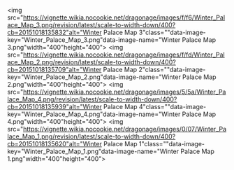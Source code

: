 <img src="https://vignette.wikia.nocookie.net/dragonage/images/f/f6/Winter_Palace_Map_3.png/revision/latest/scale-to-width-down/400?cb=20151018135832"alt="Winter Palace Map 3"class=""data-image-key="Winter_Palace_Map_3.png"data-image-name="Winter Palace Map 3.png"width="400"height="400">
<img src="https://vignette.wikia.nocookie.net/dragonage/images/f/fd/Winter_Palace_Map_2.png/revision/latest/scale-to-width-down/400?cb=20151018135709"alt="Winter Palace Map 2"class=""data-image-key="Winter_Palace_Map_2.png"data-image-name="Winter Palace Map 2.png"width="400"height="400">
<img src="https://vignette.wikia.nocookie.net/dragonage/images/5/5a/Winter_Palace_Map_4.png/revision/latest/scale-to-width-down/400?cb=20151018135939"alt="Winter Palace Map 4"class=""data-image-key="Winter_Palace_Map_4.png"data-image-name="Winter Palace Map 4.png"width="400"height="400">
<img src="https://vignette.wikia.nocookie.net/dragonage/images/0/07/Winter_Palace_Map_1.png/revision/latest/scale-to-width-down/400?cb=20151018135620"alt="Winter Palace Map 1"class=""data-image-key="Winter_Palace_Map_1.png"data-image-name="Winter Palace Map 1.png"width="400"height="400">